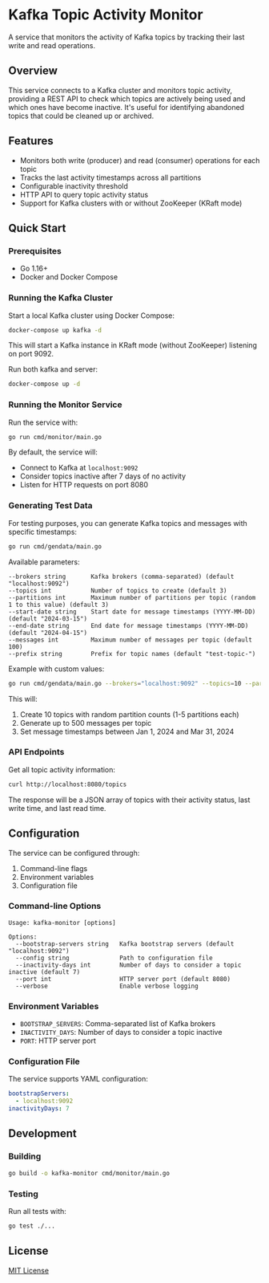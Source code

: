 # Kafka Topic Activity Monitor

A service that monitors the activity of Kafka topics by tracking their last write and read operations.

## Overview

This service connects to a Kafka cluster and monitors topic activity, providing a REST API to check which topics are actively being used and which ones have become inactive. It's useful for identifying abandoned topics that could be cleaned up or archived.

## Features

- Monitors both write (producer) and read (consumer) operations for each topic
- Tracks the last activity timestamps across all partitions
- Configurable inactivity threshold
- HTTP API to query topic activity status
- Support for Kafka clusters with or without ZooKeeper (KRaft mode)

## Quick Start

### Prerequisites

- Go 1.16+
- Docker and Docker Compose

### Running the Kafka Cluster

Start a local Kafka cluster using Docker Compose:

```bash
docker-compose up kafka -d
```

This will start a Kafka instance in KRaft mode (without ZooKeeper) listening on port 9092.

Run both kafka and server:

```bash
docker-compose up -d
```

### Running the Monitor Service

Run the service with:

```bash
go run cmd/monitor/main.go
```

By default, the service will:
- Connect to Kafka at `localhost:9092`
- Consider topics inactive after 7 days of no activity
- Listen for HTTP requests on port 8080

### Generating Test Data

For testing purposes, you can generate Kafka topics and messages with specific timestamps:

```bash
go run cmd/gendata/main.go
```

Available parameters:

```
--brokers string       Kafka brokers (comma-separated) (default "localhost:9092")
--topics int           Number of topics to create (default 3)
--partitions int       Maximum number of partitions per topic (random 1 to this value) (default 3)
--start-date string    Start date for message timestamps (YYYY-MM-DD) (default "2024-03-15")
--end-date string      End date for message timestamps (YYYY-MM-DD) (default "2024-04-15")
--messages int         Maximum number of messages per topic (default 100)
--prefix string        Prefix for topic names (default "test-topic-")
```

Example with custom values:

```bash
go run cmd/gendata/main.go --brokers="localhost:9092" --topics=10 --partitions=5 --messages=500 --start-date="2024-01-01" --end-date="2024-03-31" --prefix="monitor-test-"
```

This will:
1. Create 10 topics with random partition counts (1-5 partitions each)
2. Generate up to 500 messages per topic
3. Set message timestamps between Jan 1, 2024 and Mar 31, 2024

### API Endpoints

Get all topic activity information:

```bash
curl http://localhost:8080/topics
```

The response will be a JSON array of topics with their activity status, last write time, and last read time.

## Configuration

The service can be configured through:

1. Command-line flags
2. Environment variables
3. Configuration file

### Command-line Options

```
Usage: kafka-monitor [options]

Options:
  --bootstrap-servers string   Kafka bootstrap servers (default "localhost:9092")
  --config string              Path to configuration file
  --inactivity-days int        Number of days to consider a topic inactive (default 7)
  --port int                   HTTP server port (default 8080)
  --verbose                    Enable verbose logging
```

### Environment Variables

- `BOOTSTRAP_SERVERS`: Comma-separated list of Kafka brokers
- `INACTIVITY_DAYS`: Number of days to consider a topic inactive
- `PORT`: HTTP server port

### Configuration File

The service supports YAML configuration:

```yaml
bootstrapServers:
  - localhost:9092
inactivityDays: 7
```

## Development

### Building

```bash
go build -o kafka-monitor cmd/monitor/main.go
```

### Testing

Run all tests with:

```bash
go test ./...
```

## License

[MIT License](LICENSE)